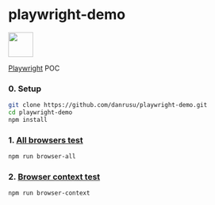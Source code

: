 # playwright-demo

<img src="https://playwright.dev//img/playwright-logo.svg" height="50px" />

[Playwright](https://playwright.dev/) POC

### 0. Setup

```bash
git clone https://github.com/danrusu/playwright-demo.git
cd playwright-demo
npm install
```

### 1. [All browsers test](./src/test/allBrowsersTest.js)

```bash
npm run browser-all
```

### 2. [Browser context test](./src/test/browserContextsTest.js)

```bash
npm run browser-context
```
